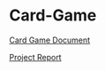 # Card-Game

[Card Game Document](https://github.com/kunjankanani/Card-Game/tree/main/Card-Game-%5BOur_Document%5D)

[Project Report](https://github.com/kunjankanani/Card-Game/blob/main/Card-Game-%5BOur_Document%5D/Card-Game-Report.pdf)
